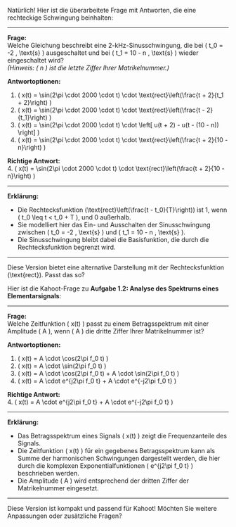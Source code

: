 Natürlich! Hier ist die überarbeitete Frage mit Antworten, die eine rechteckige Schwingung beinhalten:

---

**Frage:**  
Welche Gleichung beschreibt eine 2-kHz-Sinusschwingung, die bei \( t_0 = -2 \, \text{s} \) ausgeschaltet und bei \( t_1 = 10 - n \, \text{s} \) wieder eingeschaltet wird?  
*(Hinweis: \( n \) ist die letzte Ziffer Ihrer Matrikelnummer.)*

**Antwortoptionen:**  
1. \( x(t) = \sin(2\pi \cdot 2000 \cdot t) \cdot \text{rect}\left(\frac{t + 2}{t_1 + 2}\right) \)  
2. \( x(t) = \sin(2\pi \cdot 2000 \cdot t) \cdot \text{rect}\left(\frac{t - 2}{t_1}\right) \)  
3. \( x(t) = \sin(2\pi \cdot 2000 \cdot t) \cdot \left[ u(t + 2) - u(t - (10 - n)) \right] \)  
4. \( x(t) = \sin(2\pi \cdot 2000 \cdot t) \cdot \text{rect}\left(\frac{t + 2}{10 - n}\right) \)  

**Richtige Antwort:**  
4. \( x(t) = \sin(2\pi \cdot 2000 \cdot t) \cdot \text{rect}\left(\frac{t + 2}{10 - n}\right) \)  

---

**Erklärung:**  
- Die Rechtecksfunktion \(\text{rect}\left(\frac{t - t_0}{T}\right)\) ist 1, wenn \( t_0 \leq t < t_0 + T \), und 0 außerhalb.  
- Sie modelliert hier das Ein- und Ausschalten der Sinusschwingung zwischen \( t_0 = -2 \, \text{s} \) und \( t_1 = 10 - n \, \text{s} \).  
- Die Sinusschwingung bleibt dabei die Basisfunktion, die durch die Rechtecksfunktion begrenzt wird.

---

Diese Version bietet eine alternative Darstellung mit der Rechtecksfunktion \(\text{rect}\). Passt das so?

Hier ist die Kahoot-Frage zu **Aufgabe 1.2: Analyse des Spektrums eines Elementarsignals**:

---

**Frage:**  
Welche Zeitfunktion \( x(t) \) passt zu einem Betragsspektrum mit einer Amplitude \( A \), wenn \( A \) die dritte Ziffer Ihrer Matrikelnummer ist?  

**Antwortoptionen:**  
1. \( x(t) = A \cdot \cos(2\pi f_0 t) \)  
2. \( x(t) = A \cdot \sin(2\pi f_0 t) \)  
3. \( x(t) = A \cdot \cos(2\pi f_0 t) + A \cdot \sin(2\pi f_0 t) \)  
4. \( x(t) = A \cdot e^{j2\pi f_0 t} + A \cdot e^{-j2\pi f_0 t} \)  

**Richtige Antwort:**  
4. \( x(t) = A \cdot e^{j2\pi f_0 t} + A \cdot e^{-j2\pi f_0 t} \)  

---

**Erklärung:**  
- Das Betragsspektrum eines Signals \( x(t) \) zeigt die Frequenzanteile des Signals.  
- Die Zeitfunktion \( x(t) \) für ein gegebenes Betragsspektrum kann als Summe der harmonischen Schwingungen dargestellt werden, die hier durch die komplexen Exponentialfunktionen \( e^{j2\pi f_0 t} \) beschrieben werden.  
- Die Amplitude \( A \) wird entsprechend der dritten Ziffer der Matrikelnummer eingesetzt.

---

Diese Version ist kompakt und passend für Kahoot! Möchten Sie weitere Anpassungen oder zusätzliche Fragen?